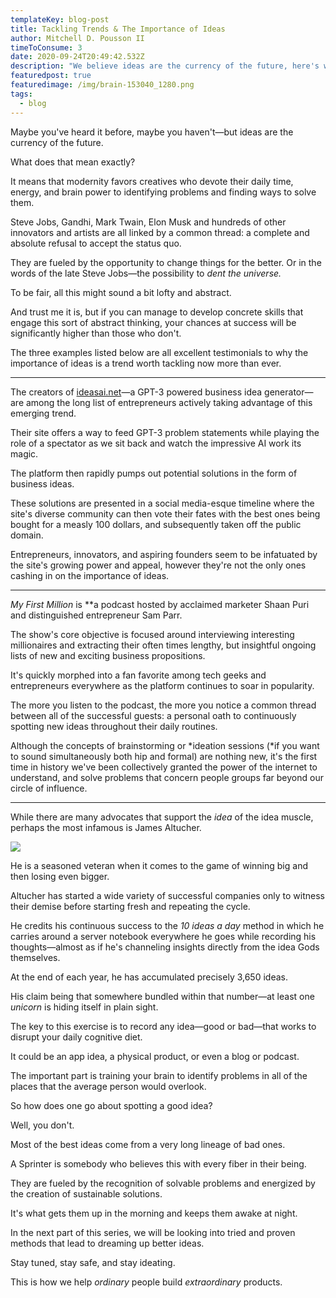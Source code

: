 ```yaml
---
templateKey: blog-post
title: Tackling Trends & The Importance of Ideas
author: Mitchell D. Pousson II
timeToConsume: 3
date: 2020-09-24T20:49:42.532Z
description: "We believe ideas are the currency of the future, here's why:"
featuredpost: true
featuredimage: /img/brain-153040_1280.png
tags:
  - blog
---
```

<!--StartFragment-->

Maybe you've heard it before, maybe you haven't—but ideas are the currency of the future.

What does that mean exactly?

It means that modernity favors creatives who devote their daily time, energy, and brain power to identifying problems and finding ways to solve them.

Steve Jobs, Gandhi, Mark Twain, Elon Musk and hundreds of other innovators and artists are all linked by a common thread: a complete and absolute refusal to accept the status quo.

They are fueled by the opportunity to change things for the better. Or in the words of the late Steve Jobs—the possibility to *dent the universe.*

To be fair, all this might sound a bit lofty and abstract.

And trust me it is, but if you can manage to develop concrete skills that engage this sort of abstract thinking, your chances at success will be significantly higher than those who don't.

The three examples listed below are all excellent testimonials to why the importance of ideas is a trend worth tackling now more than ever.

- - -

The creators of [ideasai.net](http://ideasai.net)—a GPT-3 powered business idea generator—are among the long list of entrepreneurs actively taking advantage of this emerging trend.

Their site offers a way to feed GPT-3 problem statements while playing the role of a spectator as we sit back and watch the impressive AI work its magic.

The platform then rapidly pumps out potential solutions in the form of business ideas.

These solutions are presented in a social media-esque timeline where the site's diverse community can then vote their fates with the best ones being bought for a measly 100 dollars, and subsequently taken off the public domain.

Entrepreneurs, innovators, and aspiring founders seem to be infatuated by the site's growing power and appeal, however they're not the only ones cashing in on the importance of ideas.

- - -

*My First Million* is \*\*a podcast hosted by acclaimed marketer Shaan Puri and distinguished entrepreneur Sam Parr.

The show's core objective is focused around interviewing interesting millionaires and extracting their often times lengthy, but insightful ongoing lists of new and exciting business propositions.

It's quickly morphed into a fan favorite among tech geeks and entrepreneurs everywhere as the platform continues to soar in popularity.

The more you listen to the podcast, the more you notice a common thread between all of the successful guests: a personal oath to continuously spotting new ideas throughout their daily routines.

Although the concepts of brainstorming or \*ideation sessions (\*if you want to sound simultaneously both hip and formal) are nothing new, it's the first time in history we've been collectively granted the power of the internet to understand, and solve problems that concern people groups far beyond our circle of influence.

- - -

While there are many advocates that support the *idea* of the idea muscle, perhaps the most infamous is James Altucher.

![](/img/download.jpg)

He is a seasoned veteran when it comes to the game of winning big and then losing even bigger.

Altucher has started a wide variety of successful companies only to witness their demise before starting fresh and repeating the cycle.

He credits his continuous success to the *10 ideas a day* method in which he carries around a server notebook everywhere he goes while recording his thoughts—almost as if he's channeling insights directly from the idea Gods themselves.

At the end of each year, he has accumulated precisely 3,650 ideas.

His claim being that somewhere bundled within that number—at least one *unicorn* is hiding itself in plain sight.

The key to this exercise is to record any idea—good or bad—that works to disrupt your daily cognitive diet.

It could be an app idea, a physical product, or even a blog or podcast.

The important part is training your brain to identify problems in all of the places that the average person would overlook.

So how does one go about spotting a good idea?

Well, you don't.

Most of the best ideas come from a very long lineage of bad ones.

A Sprinter is somebody who believes this with every fiber in their being.

They are fueled by the recognition of solvable problems and energized by the creation of sustainable solutions.

It's what gets them up in the morning and keeps them awake at night.

In the next part of this series, we will be looking into tried and proven methods that lead to dreaming up better ideas.

Stay tuned, stay safe, and stay ideating.

This is how we help *ordinary* people build *extraordinary* products.

<!--EndFragment-->